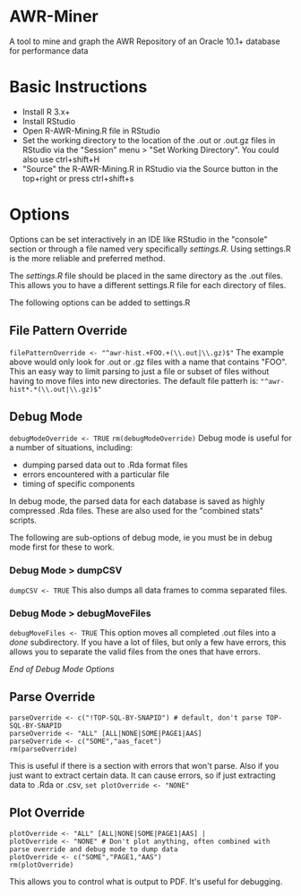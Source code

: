 AWR-Miner
=========

A tool to mine and graph the AWR Repository of an Oracle 10.1+ database for performance data 

# Basic Instructions
- Install R 3.x+
- Install RStudio
- Open R-AWR-Mining.R file in RStudio
- Set the working directory to the location of the .out or .out.gz files in RStudio via the "Session" menu > "Set Working Directory". You could also use ctrl+shift+H
- "Source" the R-AWR-Mining.R in RStudio via the Source button in the top+right or press ctrl+shift+s


# Options
Options can be set interactively in an IDE like RStudio in the "console" section or through a file named very specifically *settings.R*. Using settings.R is the more reliable and preferred method. 

The *settings.R* file should be placed in the same directory as the .out files. This allows you to have a different settings.R file for each directory of files.

The following options can be added to settings.R

## File Pattern Override
`filePatternOverride <- "^awr-hist.+FOO.+(\\.out|\\.gz)$"`
The example above would only look for .out or .gz files with a name that contains "FOO". This an easy way to limit parsing to just a file or subset of files without having to move files into new directories. The default file patterh is:
`"^awr-hist*.*(\\.out|\\.gz)$"`


## Debug Mode
`debugModeOverride <- TRUE`
`rm(debugModeOverride)`
Debug mode is useful for a number of situations, including:
- dumping parsed data out to .Rda format files
- errors encountered with a particular file
- timing of specific components

In debug mode, the parsed data for each database is saved as highly compressed .Rda files. These are also used for the "combined stats" scripts.

The following are sub-options of debug mode, ie you must be in debug mode first for these to work.
### Debug Mode > dumpCSV
`dumpCSV <- TRUE`
This also dumps all data frames to comma separated files.

### Debug Mode > debugMoveFiles
`debugMoveFiles <- TRUE`
This option moves all completed .out files into a *done* subdirectory. If you have a lot of files, but only a few have errors, this allows you to separate the valid files from the ones that have errors. 

*End of Debug Mode Options*

## Parse Override
```
parseOverride <- c("!TOP-SQL-BY-SNAPID") # default, don't parse TOP-SQL-BY-SNAPID
parseOverride <- "ALL" [ALL|NONE|SOME|PAGE1|AAS]
parseOverride <- c("SOME","aas_facet")
rm(parseOverride)
```
This is useful if there is a section with errors that won't parse. Also if you just want to extract certain data. It can cause errors, so if just extracting data to .Rda or .csv, `set plotOverride <- "NONE"`


## Plot Override
```
plotOverride <- "ALL" [ALL|NONE|SOME|PAGE1|AAS] | 
plotOverride <- "NONE" # Don't plot anything, often combined with parse override and debug mode to dump data
plotOverride <- c("SOME","PAGE1,"AAS")
rm(plotOverride)
```
This allows you to control what is output to PDF. It's useful for debugging. 
